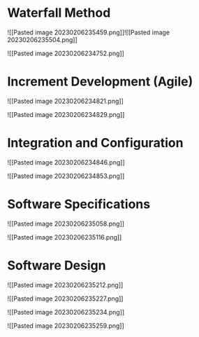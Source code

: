 <h1> Waterfall Method </h1>

![[Pasted image 20230206235459.png]]![[Pasted image 20230206235504.png]]

![[Pasted image 20230206234752.png]]

<h1> Increment Development (Agile) </h1>
![[Pasted image 20230206234821.png]]

![[Pasted image 20230206234829.png]]

<h1> Integration and Configuration </h1>
![[Pasted image 20230206234846.png]]

![[Pasted image 20230206234853.png]]


<h1> Software Specifications </h1>

![[Pasted image 20230206235058.png]]

![[Pasted image 20230206235116.png]]

<h1> Software Design </h1>
![[Pasted image 20230206235212.png]]

![[Pasted image 20230206235227.png]]

![[Pasted image 20230206235234.png]]

![[Pasted image 20230206235259.png]]